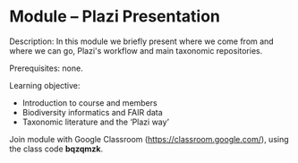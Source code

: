 # Module – Plazi Presentation

Description: In this module we briefly present where we come from and where we can go, Plazi's workflow and main taxonomic repositories.
 
Prerequisites: none.

Learning objective: 
- Introduction to course and members
- Biodiversity informatics and FAIR data
- Taxonomic literature and the ‘Plazi way’

Join module with Google Classroom (https://classroom.google.com/), using the class code **bqzqmzk**.
